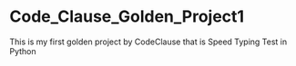 # Code_Clause_Golden_Project1
This is my first golden project by CodeClause that is Speed Typing Test in Python
